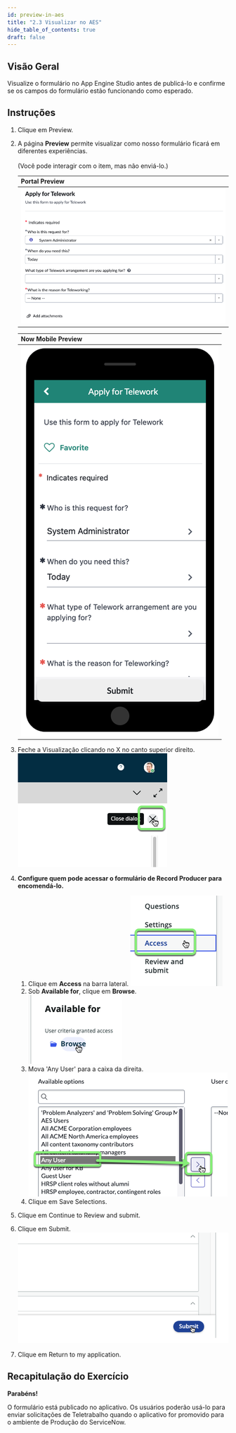 ```yaml
---
id: preview-in-aes
title: "2.3 Visualizar no AES"
hide_table_of_contents: true
draft: false
---
```


## Visão Geral

Visualize o formulário no App Engine Studio antes de publicá-lo e confirme se os campos do formulário estão funcionando como esperado.

## Instruções

1. Clique em <span className="button-white-purple-border">Preview</span>.

2. A página **Preview** permite visualizar como nosso formulário ficará em diferentes experiências.<br/><br/>(Você pode interagir com o item, mas não enviá-lo.)

    |**Portal Preview** |
    |---|
    |![](../images/2023-10-04-14-08-25.png) |

    |**Now Mobile Preview**|
    |---|
    |![](../images/2023-11-05-07-21-33.png)|

3. Feche a Visualização clicando no X no canto superior direito.
![](../images/2023-10-04-14-10-05.png)

4. **Configure quem pode acessar o formulário de Record Producer para encomendá-lo.**
    1. Clique em **Access** na barra lateral.
    ![](../images/2023-10-21-15-50-26.png)
    2. Sob **Available for**, clique em **Browse**.
    ![](../images/2023-10-21-15-51-28.png)
    3. Mova 'Any User' para a caixa da direita.
    ![](../images/2023-10-21-15-52-24.png)
    4. Clique em <span className="button-purple">Save Selections</span>.

5. Clique em <span className="button-purple">Continue to Review and submit</span>.

6. Clique em <span className="button-purple">Submit</span>.
![](../images/2023-10-04-14-11-29.png)

7. Clique em <span className="button-purple">Return to my application</span>.

## Recapitulação do Exercício

**Parabéns!**

O formulário está publicado no aplicativo. Os usuários poderão usá-lo para enviar solicitações de Teletrabalho quando o aplicativo for promovido para o ambiente de Produção do ServiceNow.
